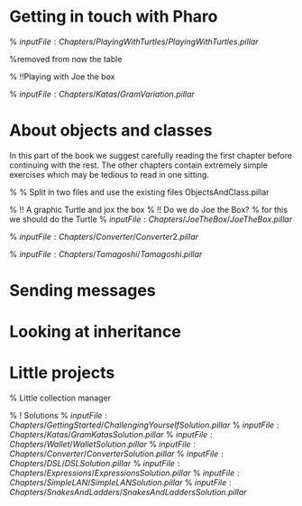 <!inputFile|path=Chapters/Introduction/Introduction.md!># Getting in touch with Pharo% ${inputFile:Chapters/PlayingWithTurtles/PlayingWithTurtles.pillar}$<!inputFile|path=Chapters/GettingStarted/GettingStarted.md!>%removed from now the table<!inputFile|path=Chapters/GettingStarted/ChallengingYourself.md!>% !!Playing with Joe the box<!inputFile|path=Chapters/Counter/Counter.md!><!inputFile|path=Chapters/Tests/Tests.md!><!inputFile|path=Chapters/Katas/GramKatas.md!>% ${inputFile:Chapters/Katas/GramVariation.pillar}$ # About objects and classesIn this part of the book we suggest carefully reading the first chapter before continuing with the rest.The other chapters contain extremely simple exercises which may be tedious to read in one sitting.<!inputFile|path=Chapters/OOPNutshell/OOPNutshell.md!>% % Split in two files and use the existing files ObjectsAndClass.pillar %  !! A graphic Turtle and jox the box%  !! Do we do Joe the Box?%  for this we should do the Turtle%  ${inputFile:Chapters/JoeTheBox/JoeTheBox.pillar}$% ${inputFile:Chapters/Converter/Converter2.pillar}$<!inputFile|path=Chapters/Converter/Converter.md!><!inputFile|path=Chapters/Wallet/Wallet.md!>% ${inputFile:Chapters/Tamagoshi/Tamagoshi.pillar}$<!inputFile|path=Chapters/DSL/DSL.md!># Sending messages<!inputFile|path=Chapters/MessageSending/MessageSending.md!># Looking at inheritance<!inputFile|path=Chapters/Inheritance/Inheritance.md!><!inputFile|path=Chapters/Inheritance/Extending.md!><!inputFile|path=Chapters/Expressions/Expressions.md!># Little projects<!inputFile|path=Chapters/SimpleLAN/SimpleLAN.md!><!inputFile|path=Chapters/SnakesAndLadders/SnakesAndLadders.md!><!inputFile|path=Chapters/TinyChat/TinyChat.md!>%  Little collection manager% ! Solutions% ${inputFile:Chapters/GettingStarted/ChallengingYourselfSolution.pillar}$% ${inputFile:Chapters/Katas/GramKatasSolution.pillar}$ % ${inputFile:Chapters/Wallet/WalletSolution.pillar}$% ${inputFile:Chapters/Converter/ConverterSolution.pillar}$% ${inputFile:Chapters/DSL/DSLSolution.pillar}$% ${inputFile:Chapters/Expressions/ExpressionsSolution.pillar}$% ${inputFile:Chapters/SimpleLAN/SimpleLANSolution.pillar}$% ${inputFile:Chapters/SnakesAndLadders/SnakesAndLaddersSolution.pillar}$